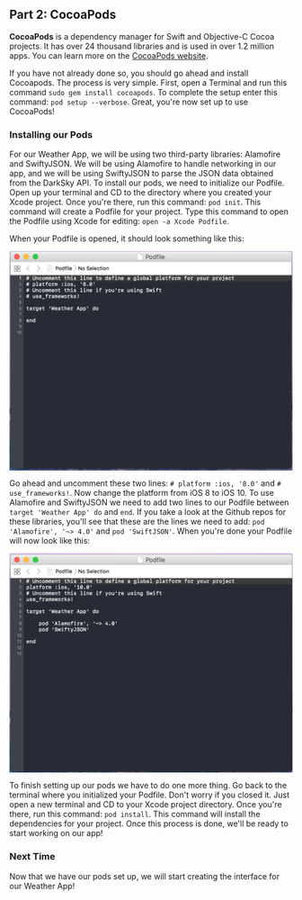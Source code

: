 ## Part 2: CocoaPods

**CocoaPods** is a dependency manager for Swift and Objective-C Cocoa projects. It has over 24 thousand libraries and is used in over 1.2 million apps. You can learn more on the [CocoaPods website](https://cocoapods.org/).

If you have not already done so, you should go ahead and install Cocoapods. The process is very simple. First, open a Terminal and run this command `sudo gem install cocoapods`. To complete the setup enter this command: `pod setup --verbose`. Great, you're now set up to use CocoaPods!

### Installing our Pods

For our Weather App, we will be using two third-party libraries: Alamofire and SwiftyJSON. We will be using Alamofire to handle networking in our app, and we will be using SwiftyJSON to parse the JSON data obtained from the DarkSky API. To install our pods, we need to initialize our Podfile. Open up your terminal and CD to the directory where you created your Xcode project. Once you're there, run this command: `pod init`. This command will create a Podfile for your project. Type this command to open the Podfile using Xcode for editing: `open -a Xcode Podfile`.

When your Podfile is opened, it should look something like this:

<p align="center"> <img src="/images/Podfile.png" align="center"> </p>

Go ahead and uncomment these two lines: `# platform :ios, '8.0'` and `# use_frameworks!`. Now change the platform from iOS 8 to iOS 10. To use Alamofire and SwiftyJSON we need to add two lines to our Podfile between `target 'Weather App' do` and `end`. If you take a look at the Github repos for these libraries, you'll see that these are the lines we need to add: `pod 'Alamofire', '~> 4.0'` and `pod 'SwiftJSON'`. When you're done your Podfile will now look like this:

<p align="center"> <img src="/images/podfileWithPods.png" align="center"> </p>

To finish setting up our pods we have to do one more thing. Go back to the terminal where you initialized your Podfile. Don't worry if you closed it. Just open a new terminal and CD to your Xcode project directory. Once you're there, run this command: `pod install`. This command will install the dependencies for your project. Once this process is done, we'll be ready to start working on our app!

### Next Time

Now that we have our pods set up, we will start creating the interface for our Weather App!
